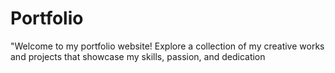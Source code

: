 # Portfolio
"Welcome to my portfolio website! Explore a collection of my creative works and projects that showcase my skills, passion, and dedication
